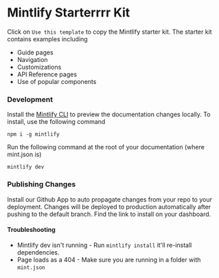 # Mintlify Starterrrr Kit

Click on `Use this template` to copy the Mintlify starter kit. The starter kit contains examples including

* Guide pages
* Navigation
* Customizations
* API Reference pages
* Use of popular components

### Development

Install the [Mintlify CLI](https://www.npmjs.com/package/mintlify) to preview the documentation changes locally. To install, use the following command

```
npm i -g mintlify
```

Run the following command at the root of your documentation (where mint.json is)

```
mintlify dev
```

### Publishing Changes

Install our Github App to auto propagate changes from your repo to your deployment. Changes will be deployed to production automatically after pushing to the default branch. Find the link to install on your dashboard.

#### Troubleshooting

* Mintlify dev isn't running - Run `mintlify install` it'll re-install dependencies.
* Page loads as a 404 - Make sure you are running in a folder with `mint.json`